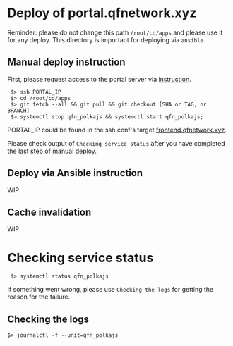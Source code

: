 # Deploy of portal.qfnetwork.xyz
Reminder: please do not change this path `/root/cd/apps` and please use it for any deploy. This directory is important for deploying via `ansible`.

## Manual deploy instruction
First, please request access to the portal server via [instruction](https://github.com/QuantumFusion-network/infra/blob/main/docs/key_management_basic.md).

```
 $> ssh PORTAL_IP
 $> cd /root/cd/apps
 $> git fetch --all && git pull && git checkout [SHA or TAG, or BRANCH]
 $> systemctl stop qfn_polkajs && systemctl start qfn_polkajs;
```
PORTAL_IP could be found in the ssh.conf's target [frontend.qfnetwork.xyz](https://github.com/QuantumFusion-network/infra/blob/main/confs/ssh/config#L53).

Please check output of `Checking service status` after you have completed the last step of manual deploy.

## Deploy via Ansible instruction
WIP

## Cache invalidation 
WIP

# Checking service status
```
 $> systemctl status qfn_polkajs
```
If something went wrong, please use `Checking the logs` for getting the reason for the failure.

## Checking the logs
```
$> journalctl -f --unit=qfn_polkajs
```
